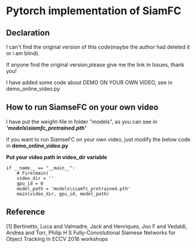 # Pytorch implementation of SiamFC 

## Declaration
I can't find the original version of this code(maybe the author had deleted it or i am blind).

If anyone find the original version,please give me the link in Issues, thank you!

I have added some code about DEMO ON YOUR OWN VIDEO, see in demo_online_video.py

## How to run SiamseFC on your own video

I have put the weight-file in folder "models", as you can see in  ***'models\siamfc_pretrained.pth'***

if you want to  run SiamseFC on your own video, just modify the below code in **demo_online_video.py**

**Put your video path in video_dir variable**

```
if __name__ == "__main__":
    # Fire(main)
    video_dir = ''
    gpu_id = 0
    model_path = 'models\siamfc_pretrained.pth'
    main(video_dir, gpu_id, model_path)

```


## Reference
[1] Bertinetto, Luca and Valmadre, Jack and Henriques, Joo F and Vedaldi, Andrea and Torr, Philip H S
		Fully-Convolutional Siamese Networks for Object Tracking
		In ECCV 2016 workshops
